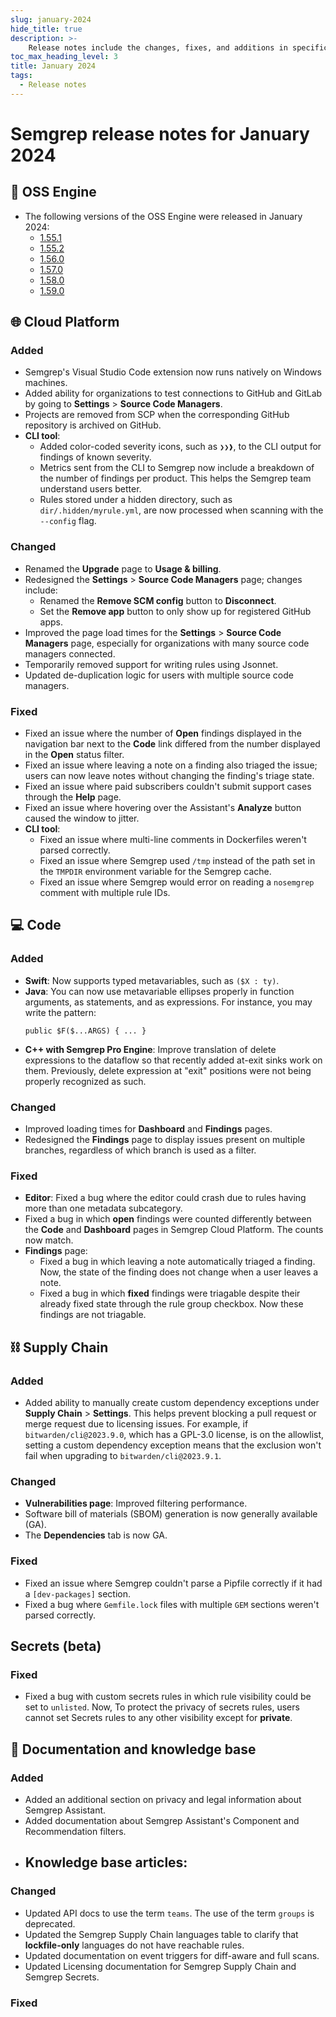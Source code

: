 ```yaml
---
slug: january-2024
hide_title: true
description: >-
    Release notes include the changes, fixes, and additions in specific versions of Semgrep.
toc_max_heading_level: 3
title: January 2024
tags:
  - Release notes
---
```


# Semgrep release notes for January 2024

## 🔧 OSS Engine

* The following versions of the OSS Engine were released in January 2024:
  * [<i class="fas fa-external-link fa-xs"></i>1.55.1](https://github.com/semgrep/semgrep/releases/tag/v1.55.1)
  * [<i class="fas fa-external-link fa-xs"></i>1.55.2](https://github.com/semgrep/semgrep/releases/tag/v1.55.2)
  * [<i class="fas fa-external-link fa-xs"></i>1.56.0](https://github.com/semgrep/semgrep/releases/tag/v1.56.0)
  * [<i class="fas fa-external-link fa-xs"></i>1.57.0](https://github.com/semgrep/semgrep/releases/tag/v1.57.0)
  * [<i class="fas fa-external-link fa-xs"></i>1.58.0](https://github.com/semgrep/semgrep/releases/tag/v1.58.0)
  * [<i class="fas fa-external-link fa-xs"></i>1.59.0](https://github.com/semgrep/semgrep/releases/tag/v1.59.0)

## 🌐 Cloud Platform

### Added

* Semgrep's Visual Studio Code extension now runs natively on Windows machines.
* Added ability for organizations to test connections to GitHub and GitLab by going to
  **Settings** > **Source Code Managers**.
* Projects are removed from SCP when the corresponding GitHub repository is
  archived on GitHub.
* **CLI tool**: 
  * Added color-coded severity icons, such as `❯❯❱`, to the CLI
  output for findings of known severity.
  * Metrics sent from the CLI to Semgrep now include a breakdown of the number
  of findings per product. This helps the Semgrep team understand users better.
  * Rules stored under a hidden directory, such as
  `dir/.hidden/myrule.yml`, are now processed when scanning with the `--config`
  flag.

### Changed

* Renamed the **Upgrade** page to **Usage & billing**.
* Redesigned the **Settings** > **Source Code Managers** page; changes include:
  * Renamed the **Remove SCM config** button to **Disconnect**.
  * Set the **Remove app** button to only show up for registered GitHub apps.
* Improved the page load times for the **Settings** > **Source Code Managers**
  page, especially for organizations with many source code managers connected.
* Temporarily removed support for writing rules using Jsonnet.
* Updated de-duplication logic for users with multiple source code managers. <!-- 12409, 12418 -->

### Fixed

* Fixed an issue where the number of **Open** findings displayed in the
  navigation bar next to the **Code** link differed from the number displayed in
  the **Open** status filter.
* Fixed an issue where leaving a note on a finding also triaged the issue; users
  can now leave notes without changing the finding's triage state.
* Fixed an issue where paid subscribers couldn't submit support cases through
  the **Help** page.
* Fixed an issue where hovering over the Assistant's **Analyze** button caused
  the window to jitter.
* **CLI tool**: 
  * Fixed an issue where multi-line comments in Dockerfiles weren't
  parsed correctly.
  * Fixed an issue where Semgrep used `/tmp` instead of the path set
    in the `TMPDIR` environment variable for the Semgrep cache.
  * Fixed an issue where Semgrep would error on reading a
    `nosemgrep` comment with multiple rule IDs.

## 💻 Code

### Added

- **Swift**: Now supports typed metavariables, such as `($X : ty)`.
- **Java**: You can now use metavariable ellipses properly in function arguments, as statements, and as expressions. <!-- (gh-9260)-->For instance, you may write the pattern:
    ```
    public $F($...ARGS) { ... }
    ``` 
- **C++ with Semgrep Pro Engine**: Improve translation of delete expressions to the dataflow so that
recently added at-exit sinks work on them. Previously, delete expression at "exit" positions were not being properly recognized as such. <!-- (pa-3339) -->

### Changed

- Improved loading times for **Dashboard** and **Findings** pages.
- Redesigned the **Findings** page to display issues present on multiple branches,
  regardless of which branch is used as a filter.

### Fixed

- **Editor**: Fixed a bug where the editor could crash due to rules having more than one metadata subcategory.
- Fixed a bug in which **open** findings were counted differently between the **Code** and **Dashboard** pages in Semgrep Cloud Platform. The counts now match.  <!-- 12319 -->
- **Findings** page:
    - Fixed a bug in which leaving a note automatically triaged a finding. Now, the state of the finding does not change when a user leaves a note. <!-- 12051 -->
    - Fixed a bug in which **fixed** findings were triagable despite their already fixed state through the rule group checkbox. Now these findings are not triagable. <!-- 11919 -->


## ⛓️ Supply Chain

### Added

* Added ability to manually create custom dependency exceptions under **Supply
  Chain** > **Settings**. This helps prevent blocking a pull request or merge
  request due to licensing issues. For example, if `bitwarden/cli@2023.9.0`,
  which has a GPL-3.0 license, is on the allowlist, setting a custom dependency
  exception means that the exclusion won't fail when upgrading to
  `bitwarden/cli@2023.9.1`.

### Changed 

- **Vulnerabilities page**: Improved filtering performance. <!-- 12162 -->
- Software bill of materials (SBOM) generation is now generally available (GA). <!-- 11956 -->
- The **Dependencies** tab is now GA.

### Fixed

* Fixed an issue where Semgrep couldn't parse a Pipfile correctly if it had a
  `[dev-packages]` section.
* Fixed a bug where `Gemfile.lock` files with multiple `GEM` sections weren't parsed correctly.

## Secrets (beta)

### Fixed

- Fixed a bug with custom secrets rules in which rule visibility could be set to `unlisted`. Now, To protect the privacy of secrets rules, users cannot set Secrets rules to any other visibility except for **private**. <!-- 12039, 12040, 12025 -->

## 📝 Documentation and knowledge base

### Added

- Added an additional section on privacy and legal information about Semgrep Assistant. <!-- 1308 -->
- Added documentation about Semgrep Assistant's Component and Recommendation filters. <!-- 1324 -->
- Knowledge base articles:
    - 

### Changed

- Updated API docs to use the term `teams`. The use of the term `groups` is deprecated.
- Updated the Semgrep Supply Chain languages table to clarify that **lockfile-only** languages do not have reachable rules.
- Updated documentation on event triggers for diff-aware and full scans. <!-- 1316 -->
- Updated Licensing documentation for Semgrep Supply Chain and Semgrep Secrets.

### Fixed

